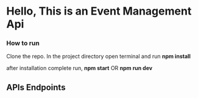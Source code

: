 # Hello, This is an Event Management Api

### How to run

Clone the repo. In the project directory open terminal and run **npm install**

after installation complete run, **npm start** OR **npm run dev**

## APIs Endpoints

